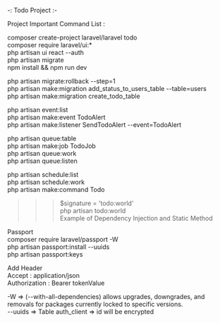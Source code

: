 -: Todo Project :-

Project Important Command List : 

composer create-project laravel/laravel todo<br />
composer require laravel/ui:* <br />
php artisan ui react --auth <br />
php artisan migrate <br />
npm install && npm run dev<br />

php artisan migrate:rollback --step=1<br />
php artisan make:migration add_status_to_users_table --table=users<br />
php artisan make:migration create_todo_table<br />

php artisan event:list<br />
php artisan make:event TodoAlert<br />
php artisan make:listener SendTodoAlert --event=TodoAlert<br />

php artisan queue:table<br />
php artisan make:job TodoJob<br />
php artisan queue:work<br />
php artisan queue:listen<br />

php artisan schedule:list <br />
php artisan schedule:work <br />
php artisan make:command Todo <br />
>>> $signature = 'todo:world' <br />
>>> php artisan todo:world <br />
>>> Example of Dependency Injection and Static Method <br />

Passport<br />
composer require laravel/passport -W <br />
php artisan passport:install --uuids <br />
php artisan passport:keys <br />

Add Header <br />
Accept : application/json <br />
Authorization : Bearer tokenValue <br />

-W  => (--with-all-dependencies) allows upgrades, downgrades, and removals for packages currently locked to specific versions. <br />
--uuids => Table auth_client => id will be encrypted

